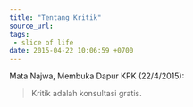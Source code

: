 ```yaml
---
title: "Tentang Kritik"
source_url: 
tags:
 - slice of life
date: 2015-04-22 10:06:59 +0700
---
```


Mata Najwa, Membuka Dapur KPK (22/4/2015):
> Kritik adalah konsultasi gratis.